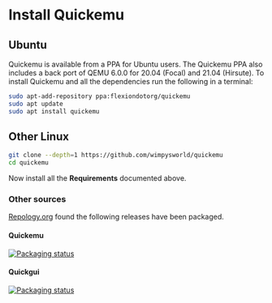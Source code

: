
# Install Quickemu

## Ubuntu

Quickemu is available from a PPA for Ubuntu users. The Quickemu PPA also
includes a back port of QEMU 6.0.0 for 20.04 (Focal) and 21.04 (Hirsute). To
install Quickemu and all the dependencies run the following in a terminal:

```bash
sudo apt-add-repository ppa:flexiondotorg/quickemu
sudo apt update
sudo apt install quickemu
```

## Other Linux

```bash
git clone --depth=1 https://github.com/wimpysworld/quickemu
cd quickemu
```

Now install all the **Requirements** documented above.

### Other sources

[Repology.org](https://repology.org/) found the following releases have been packaged.

#### Quickemu

[![Packaging status](https://repology.org/badge/vertical-allrepos/quickemu.svg)](https://repology.org/project/quickemu/versions)

#### Quickgui

[![Packaging status](https://repology.org/badge/vertical-allrepos/quickgui.svg)](https://repology.org/project/quickgui/versions)

